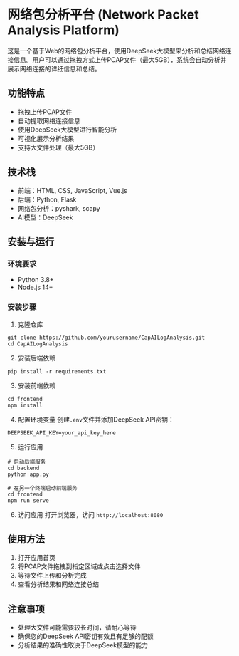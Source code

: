 # 网络包分析平台 (Network Packet Analysis Platform)

这是一个基于Web的网络包分析平台，使用DeepSeek大模型来分析和总结网络连接信息。用户可以通过拖拽方式上传PCAP文件（最大5GB），系统会自动分析并展示网络连接的详细信息和总结。

## 功能特点

- 拖拽上传PCAP文件
- 自动提取网络连接信息
- 使用DeepSeek大模型进行智能分析
- 可视化展示分析结果
- 支持大文件处理（最大5GB）

## 技术栈

- 前端：HTML, CSS, JavaScript, Vue.js
- 后端：Python, Flask
- 网络包分析：pyshark, scapy
- AI模型：DeepSeek

## 安装与运行

### 环境要求

- Python 3.8+
- Node.js 14+

### 安装步骤

1. 克隆仓库
```
git clone https://github.com/yourusername/CapAILogAnalysis.git
cd CapAILogAnalysis
```

2. 安装后端依赖
```
pip install -r requirements.txt
```

3. 安装前端依赖
```
cd frontend
npm install
```

4. 配置环境变量
创建`.env`文件并添加DeepSeek API密钥：
```
DEEPSEEK_API_KEY=your_api_key_here
```

5. 运行应用
```
# 启动后端服务
cd backend
python app.py

# 在另一个终端启动前端服务
cd frontend
npm run serve
```

6. 访问应用
打开浏览器，访问 `http://localhost:8080`

## 使用方法

1. 打开应用首页
2. 将PCAP文件拖拽到指定区域或点击选择文件
3. 等待文件上传和分析完成
4. 查看分析结果和网络连接总结

## 注意事项

- 处理大文件可能需要较长时间，请耐心等待
- 确保您的DeepSeek API密钥有效且有足够的配额
- 分析结果的准确性取决于DeepSeek模型的能力
